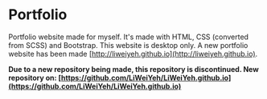 # Portfolio

Portfolio website made for myself. It's made with HTML, CSS (converted from SCSS) and Bootstrap. This website is desktop only. A new portfolio website has been made [http://liweiyeh.github.io](http://liweiyeh.github.io). 

**Due to a new repository being made, this repository is discontinued. New repository on: [https://github.com/LiWeiYeh/LiWeiYeh.github.io](https://github.com/LiWeiYeh/LiWeiYeh.github.io)**

